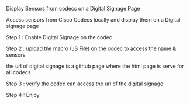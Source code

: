Display Sensors from codecs on a Digital Signage Page

Access sensors from Cisco Codecs locally and display them on a Digital signage page

Step 1 : Enable Digital Signage on the codec

Step 2 : upload the macro (JS File) on the codec to access the name & sensors

the url of digital signage is a github page where the html page is serve for all codecs

Step 3 : verify the codec can access the url of the digital signage

Step 4 : Enjoy
